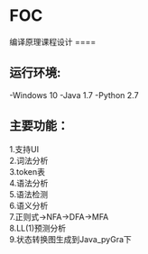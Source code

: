 # FOC

编译原理课程设计
====  

运行环境:
----
-Windows 10
-Java 1.7
-Python 2.7 <br> 

主要功能：
----
1.支持UI <br> 
2.词法分析<br> 
3.token表<br> 
4.语法分析<br> 
5.语法检测<br> 
6.语义分析<br> 
7.正则式->NFA->DFA->MFA<br> 
8.LL(1)预测分析<br> 
9.状态转换图生成到Java_pyGra下<br>
